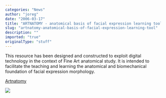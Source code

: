 ```yaml
---
categories: "News"
author: "joreg"
date: "2006-03-17"
title: "ARTNATOMY - anatomical basis of facial expression learning tool"
slug: "artnatomy-anatomical-basis-of-facial-expression-learning-tool"
description: ""
imported: "true"
originalType: "stuff"
---
```



<!--{SPLIT()}-->
This resource has been designed and constructed to exploit digital technology in the context of Fine Art anatomical study. It is intended to facilitate the teaching and learning the anatomical and biomechanical foundation of facial expression morphology. 

[Artnatomy](http://www.artnatomia.net/)
<!--~~~-->

![](face.png)
<!--{SPLIT}-->